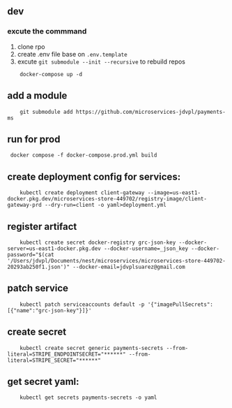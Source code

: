 ## dev

### excute the commmand

1. clone rpo
2. create .env file base on `.env.template`
3. excute `git submodule --init --recursive` to rebuild repos

```
    docker-compose up -d
```


## add a module

```
    git submodule add https://github.com/microservices-jdvpl/payments-ms
```

## run for prod

```
 docker compose -f docker-compose.prod.yml build
```

## create deployment config for services:

```
    kubectl create deployment client-gateway --image=us-east1-docker.pkg.dev/microservices-store-449702/registry-image/client-gateway-prd --dry-run=client -o yaml>deployment.yml
```


## register artifact

```
    kubectl create secret docker-registry grc-json-key --docker-server=us-east1-docker.pkg.dev --docker-username=_json_key --docker-password="$(cat '/Users/jdvpl/Documents/nest/microservices/microservices-store-449702-20293ab250f1.json')" --docker-email=jdvplsuarez@gmail.com
```


## patch service

```
    kubectl patch serviceaccounts default -p '{"imagePullSecrets":[{"name":"grc-json-key"}]}'
```

## create secret

```
    kubectl create secret generic payments-secrets --from-literal=STRIPE_ENDPOINTSECRET="******" --from-literal=STRIPE_SECRET="******"
```

## get secret yaml:

```
    kubectl get secrets payments-secrets -o yaml
```